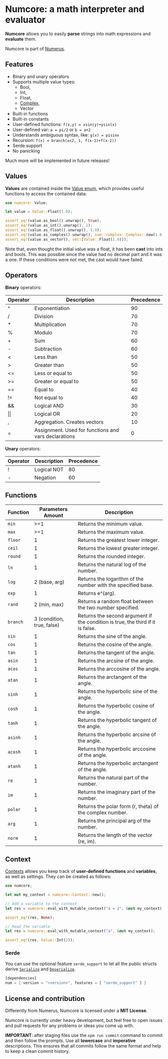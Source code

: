 
# Numcore: a math interpreter and evaluator
**Numcore** allows you to easily **parse** strings into math expressions
and **evaluate** them.

Numcore is part of [Numerus](https://github.com/BearToCode/Numerus).

## Features
* Binary and unary operators
* Supports multiple value types:
    * Bool,
    * Int,
    * Float,
    * [Complex](num::complex::Complex64),
    * Vector
* Built-in functions
* Built-in constants
* User-defined functions: `f(x,y) = xsin(y)+ysin(x)`
* User-defined var: `a = pi/2` or `b = a+2`
* Understands ambiguous syntax, like: `g(x) = pisinx`
* Recursion: `f(x) = branch(x<2, 1, f(x-1)+f(x-2))`
* Serde support
* No panicking

Much more will be implemented in future releases!

## Values
**Values** are contained inside the [Value enum](Value), which provides useful functions
to access the contained data:

```rust
use numcore::Value;

let value = Value::Float(1.0);

assert_eq!(value.as_bool().unwrap(), true);
assert_eq!(value.as_int().unwrap(), 1);
assert_eq!(value.as_float().unwrap(), 1.0);
assert_eq!(value.as_complex().unwrap(), num::complex::Complex::new(1.0, 0.0));
assert_eq!(value.as_vector(), vec![Value::Float(1.0)]);
```

Note that, even thought the initial value was a float, it has been **cast** into ints and bools. This
was possible since the value had no decimal part and it was a one. If these conditions were not
met, the cast would have failed.

## Operators
**Binary** operators:

| Operator | Description | Precedence |
|----------|-------------|------------|
| ^  | Exponentiation                                       | 90 |
| /  | Division                                             | 70 |
| *  | Multiplication                                       | 70 |
| %  | Modulo                                               | 70 |
| +  | Sum                                                  | 60 |
| -  | Subtraction                                          | 60 |
| <  | Less than                                            | 50 |
| >  | Greater than                                         | 50 |
| <= | Less or equal to                                     | 50 |
| >= | Greater or equal to                                  | 50 |
| == | Equal to                                             | 40 |
| != | Not equal to                                         | 40 |
| && | Logical AND                                          | 30 |
| &#124;&#124; | Logical OR                                 | 20 |
| ,  | Aggregation. Creates vectors                         | 10 |
| =  | Assignment. Used for functions and vars declarations | 0  |

**Unary** operators:

| Operator | Description | Precedence |
|----------|-------------|------------|
| ! | Logical NOT | 80 |
| - | Negation    | 60 |

## Functions

| Function | Parameters Amount          | Description                                                   |
|----------|----------------------------|---------------------------------------------------------------|
| `min`    | >=1                        | Returns the minimum value.                                    |
| `max`    | >=1                        | Returns the maximum value.                                    |
| `floor`  | 1                          | Returns the greatest lower integer.                           |
| `ceil`   | 1                          | Returns the lowest greater integer.                           |
| `round`  | 1                          | Returns the rounded integer.                                  |
| `ln`     | 1                          | Returns the natural log of the number.                        |
| `log`    | 2 (base, arg)              | Returns the logarithm of the number with the specified base.  |
| `exp`    | 1                          | Returns e^(arg).                                              |
| `rand`   | 2 (min, max)               | Returns a random float between the two number specified.      |
| `branch` | 3 (condition, true, false) | Returns the second argument if the condition is true, the third if it is false. |
| `sin`    | 1                          | Returns the sine of the angle.                                |
| `cos`    | 1                          | Returns the cosine of the angle.                              |
| `tan`    | 1                          | Returns the tangent of the angle.                             |
| `asin`   | 1                          | Returns the arcsine of the angle.                             |
| `acos`   | 1                          | Returns the arccosine of the angle.                           |
| `atan`   | 1                          | Returns the arctangent of the angle.                          |
| `sinh`   | 1                          | Returns the hyperbolic sine of the angle.                     |
| `cosh`   | 1                          | Returns the hyperbolic cosine of the angle.                   |
| `tanh`   | 1                          | Returns the hyperbolic tangent of the angle.                  |
| `asinh`  | 1                          | Returns the hyperbolic arcsine of the angle.                  |
| `acosh`  | 1                          | Returns the hyperbolic arccosine of the angle.                |
| `atanh`  | 1                          | Returns the hyperbolic arctangent of the angle.               |
| `re`     | 1                          | Returns the natural part of the number.                       |
| `im`     | 1                          | Returns the imaginary part of the number.                     |
| `polar`  | 1                          | Returns the polar form (r, theta) of the complex number.      |
| `arg`    | 1                          | Returns the principal arg of the number.                      |
| `norm`   | 1                          | Returns the length of the vector (re, im).                    |

## Context

[Contexts](Context) allows you keep track of **user-defined functions** and **variables**, as well
as settings. They can be created as follows:

```rust
use numcore;

let mut my_context = numcore::Context::new();

// Add a variable to the context
let res = numcore::eval_with_mutable_context("a = 2", &mut my_context);

assert_eq!(res, None);

// Read the variable
let res = numcore::eval_with_mutable_context("a", &mut my_context);

assert_eq!(res, Value::Int(2));
```

### Serde

You can use the optional feature `serde_support` to let all the public structs
derive  [`Serialize`](https://docs.rs/serde/1.0.71/serde/trait.Serializer.html) and
[`Deserialize`](https://docs.rs/serde/1.0.71/serde/trait.Serializer.html).

```rust
[dependencies]
num = { version = "<version>", features = [ "serde_support" ] }
```

## License and contribution
Differently from Numerus, Numcore is licensed under a **MIT License**.

Numcore is currently under heavy development, but feel free to open issues and
pull requests for any problems or ideas you come up with.

**IMPORTANT**: after staging files use the `npm run commit` command to commit and then
follow the prompts. Use all **lowercase** and **imperative** descriptions. This
ensures that all commits follow the same format and help to keep a clean commit history.


